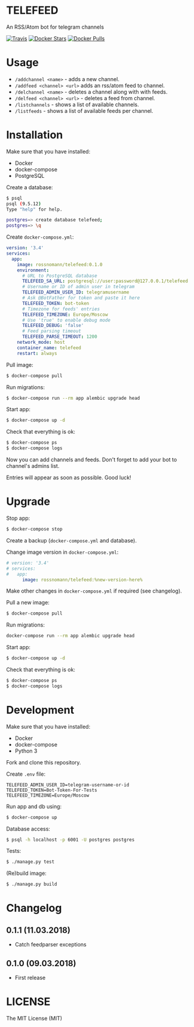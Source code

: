 # TELEFEED

An RSS/Atom bot for telegram channels

[![Travis](https://img.shields.io/travis/rossnomann/telefeed.svg?style=flat-square)](https://travis-ci.org/rossnomann/telefeed)
[![Docker Stars](https://img.shields.io/docker/stars/rossnomann/telefeed.svg?style=flat-square)](https://hub.docker.com/r/rossnomann/telefeed/)
[![Docker Pulls](https://img.shields.io/docker/pulls/rossnomann/telefeed.svg?style=flat-square)](https://hub.docker.com/r/rossnomann/telefeed/)

# Usage

- `/addchannel <name>` - adds a new channel.
- `/addfeed <channel> <url>` adds an rss/atom feed to channel.
- `/delchannel <name>` - deletes a channel along with with feeds.
- `/delfeed <channel> <url>` - deletes a feed from channel.
- `/listchannels` - shows a list of available channels.
- `/listfeeds` - shows a list of available feeds per channel.

# Installation

Make sure that you have installed:

- Docker
- docker-compose
- PostgreSQL

Create a database:

```sh
$ psql
psql (9.5.12)
Type "help" for help.

postgres=> create database telefeed;
postgres=> \q
```

Create `docker-compose.yml`:

```yaml
version: '3.4'
services:
  app:
    image: rossnomann/telefeed:0.1.0
    environment:
      # URL to PostgreSQL database
      TELEFEED_SA_URL: postgresql://user:password@127.0.0.1/telefeed
      # Username or ID of admin user in telegram
      TELEFEED_ADMIN_USER_ID: telegramusername
      # Ask @BotFather for token and paste it here
      TELEFEED_TOKEN: bot-token
      # Timezone for feeds' entries
      TELEFEED_TIMEZONE: Europe/Moscow
      # Use 'true' to enable debug mode
      TELEFEED_DEBUG: 'false'
      # Feed parsing timeout
      TELEFEED_PARSE_TIMEOUT: 1200
    network_mode: host
    container_name: telefeed
    restart: always
```

Pull image:

```sh
$ docker-compose pull
```

Run migrations:

```sh
$ docker-compose run --rm app alembic upgrade head
```

Start app:

```sh
$ docker-compose up -d
```

Check that everything is ok:

```sh
$ docker-compose ps
$ docker-compose logs
```

Now you can add channels and feeds.
Don't forget to add your bot to channel's admins list.

Entries will appear as soon as possible. Good luck!

# Upgrade

Stop app:
```sh
$ docker-compose stop
```

Create a backup (`docker-compose.yml` and database).

Change image version in `docker-compose.yml`:

```yaml
# version: '3.4'
# services:
#   app:
      image: rossnomann/telefeed:%new-version-here%
```

Make other changes in `docker-compose.yml` if required (see changelog).

Pull a new image:
```sh
$ docker-compose pull
```

Run migrations:
```sh
docker-compose run --rm app alembic upgrade head
```

Start app:
```sh
$ docker-compose up -d
```

Check that everything is ok:

```sh
$ docker-compose ps
$ docker-compose logs
```

# Development

Make sure that you have installed:

- Docker
- docker-compose
- Python 3

Fork and clone this repository.

Create `.env` file:

```
TELEFEED_ADMIN_USER_ID=telegram-username-or-id
TELEFEED_TOKEN=Bot-Token-For-Tests
TELEFEED_TIMEZONE=Europe/Moscow
```

Run app and db using:

```sh
$ docker-compose up
```

Database access:
```sh
$ psql -h localhost -p 6001 -U postgres postgres
```

Tests:
```sh
$ ./manage.py test
```

(Re)build image:
```sh
$ ./manage.py build
```

# Changelog

## 0.1.1 (11.03.2018)

- Catch feedparser exceptions

## 0.1.0 (09.03.2018)

- First release

# LICENSE

The MIT License (MIT)
